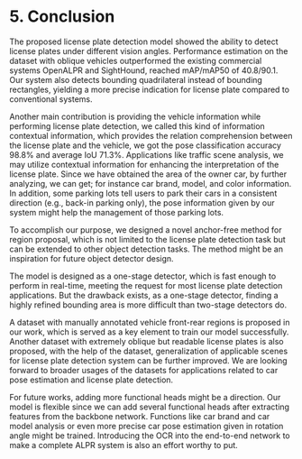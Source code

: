 # 5. Conclusion
The proposed license plate detection model showed the ability to detect license plates under different vision angles. Performance estimation on the dataset with oblique vehicles outperformed the existing commercial systems OpenALPR and SightHound, reached mAP/mAP50 of 40.8/90.1. Our system also detects bounding quadrilateral instead of bounding rectangles, yielding a more precise indication for license plate compared to conventional systems.

Another main contribution is providing the vehicle information while performing license plate detection, we called this kind of information contextual information, which provides the relation comprehension between the license plate and the vehicle, we got the pose classification accuracy 98.8% and average IoU 71.3%. Applications like traffic scene analysis, we may utilize contextual information for enhancing the interpretation of the license plate. Since we have obtained the area of the owner car, by further analyzing, we can get; for instance car brand, model, and color information. In addition, some parking lots tell users to park their cars in a consistent direction (e.g., back-in parking only), the pose information given by our system might help the management of those parking lots.

To accomplish our purpose, we designed a novel anchor-free method for region proposal, which is not limited to the license plate detection task but can be extended to other object detection tasks. The method might be an inspiration for future object detector design.

The model is designed as a one-stage detector, which is fast enough to perform in real-time, meeting the request for most license plate detection applications. But the drawback exists, as a one-stage detector, finding a highly refined bounding area is more difficult than two-stage detectors do.

A dataset with manually annotated vehicle front-rear regions is proposed in our work, which is served as a key element to train our model successfully. Another dataset with extremely oblique but readable license plates is also proposed, with the help of the dataset, generalization of applicable scenes for license plate detection system can be further improved. We are looking forward to broader usages of the datasets for applications related to car pose estimation and license plate detection.

For future works, adding more functional heads might be a direction. Our model is flexible since we can add several functional heads after extracting features from the backbone network. Functions like car brand and car model analysis or even more precise car pose estimation given in rotation angle might be trained. Introducing the OCR into the end-to-end network to make a complete ALPR system is also an effort worthy to put.
